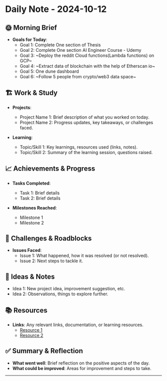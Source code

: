 # Daily Note - 2024-10-12

## 🌞 Morning Brief
- **Goals for Today**: 
  - Goal 1: Complete One section of Thesis
  - Goal 2: Complete One section AI Engineer Course - Udemy
  - Goal 3: ~Deploy the reddit Cloud functions(Lambda functions) on GCP~
  - Goal 4: ~Extract data of blockchain with the help of Etherscan io~
  - Goal 5: One dune dashboard
  - Goal 6: ~Follow 5 people from crypto/web3 data space~


## 🏗️ Work & Study
- **Projects**:
  - Project Name 1: Brief description of what you worked on today.
  - Project Name 2: Progress updates, key takeaways, or challenges faced.

- **Learning**:
  - Topic/Skill 1: Key learnings, resources used (links, notes).
  - Topic/Skill 2: Summary of the learning session, questions raised.

## 📈 Achievements & Progress
- **Tasks Completed**:
  - Task 1: Brief details
  - Task 2: Brief details

- **Milestones Reached**:
  - Milestone 1
  - Milestone 2

## 🤔 Challenges & Roadblocks
- **Issues Faced**:
  - Issue 1: What happened, how it was resolved (or not resolved).
  - Issue 2: Next steps to tackle it.

## 🧠 Ideas & Notes
- Idea 1: New project idea, improvement suggestion, etc.
- Idea 2: Observations, things to explore further.

## 📚 Resources
- **Links**: Any relevant links, documentation, or learning resources.
  - [Resource 1](http://example.com)
  - [Resource 2](http://example.com)

## ✅ Summary & Reflection
- **What went well**: Brief reflection on the positive aspects of the day.
- **What could be improved**: Areas for improvement and steps to take.

---
